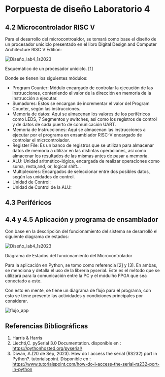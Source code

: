 # Porpuesta de diseño Laboratorio 4
## 4.2 Microcontrolador RISC V

Para el desarrollo del microcontroaldor, se tomará como base el diseño de un procesador uniciclo presentado en el libro Digital Design and Computer Architecture RISC V Edition:



![Diseño_lab4_1s2023](https://user-images.githubusercontent.com/99456315/236791063-e1140dd6-b4d0-4a44-b722-7aec50a2edf7.jpg)

Esquemático de un procesador uniciclo. [1]

Donde se tienen los siguientes módulos:
* Program Counter: Módulo encargado de controlar la ejecución de las instrucciones, conteniendo el valor de la dirección en memoria de la instrucción a ejecutar.
* Sumadores: Estos se encargan de incrementar el valor del Program Counter, según las instrucciones.
* Memoria de datos: Aquí se almacenan los valores de los periféricos como LEDS, 7 Segmentos y switches, así como los registros de control y de datos de cada puerto de comunicación UART.
* Memoria de Instrucciones: Aquí se almacenan las instrucciones a ejecutar por el programa en ensamblador RISC-V encargado de controlar el micrcontrolador.
* Register File: Es un banco de registros que se utilizan para almacenar datos de memoria a utilizar en las distintas operaciones, así como almacenar los resultados de las mismas antes de pasar a memoria.
*  ALU: Unidad aritmético-lógica, encargada de realizar operaciones como suma, resta,and, or, logical shift...
* Multiplexores: Encargados de seleccionar entre dos posibles datos, según las unidades de control.
* Unidad de Control: 
* Unidad de Control de la ALU:
## 4.3  Periféricos
## 4.4 y 4.5 Aplicación y programa de ensamblador

Con base en la descripción del funcionamiento del sistema se desarrolló el siguiente diagrama de estados:


![Diseño_lab4_1s2023](https://user-images.githubusercontent.com/99456315/236823336-60bf974e-d228-4f38-87a9-b59ff23a7386.jpg)

Diagrama de Estados del funcionamiento del Microcontrolador


Para la aplicación en Python, se tomo como referencia [2] y [3]. En ambas, se menciona y detalla el uso de la libreria pyserial. Este es el método que se utilizará para la comunicación entre la PC y el módulño FPGA que sea conectado a este.


Con esto en mente, se tiene un diagrama de flujo para el programa, con esto se tiene presente las actividades y condiciones principales por considerar.

![flujo_app](https://user-images.githubusercontent.com/76532945/236990700-f7e69d51-aa70-4c63-9fed-756ea8c9e23e.png)



## Referencias Bibliográficas
1.  Harris & Harris
2.  Liechti,C. pySerial 3.0 Documentation. disponible en : https://pythonhosted.org/pyserial/
3.  Diwan, A.(20 de Sep, 2023).  How do I access the serial (RS232) port in Python?. tutorialspoint. Disponible en : https://www.tutorialspoint.com/how-do-i-access-the-serial-rs232-port-in-python 
 
